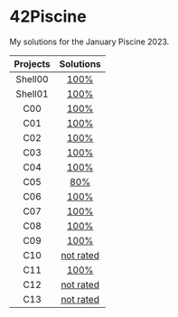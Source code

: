 # 42Piscine
 My solutions for the January Piscine 2023. <br />


| Projects      | Solutions  |
| :--------------:| :----------:|
| Shell00 | [100%](./Shell00) |
| Shell01 |  [100%](./Shell01)  |
| C00 | [100%](./C00) | 
| C01 | [100%](./C01) | 
| C02 | [100%](./C02) | 
| C03 |  [100%](./C03) | 
| C04 |  [100%](./C04)| 
| C05 | [80%](./C05)| 
| C06 | [100%](./C06) | 
| C07 |  [100%](./C07)| 
| C08 | [100%](./C08) |
| C09 |  [100%](./C09)| 
| C10 | [not rated](./C10) | 
| C11 | [100%](./C11) | 
| C12 |  [not rated](./C12) | 
| C13 | [not rated](./C13) | 
